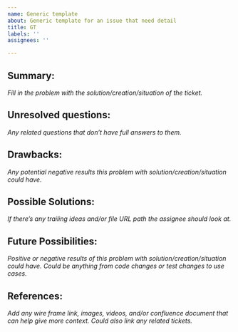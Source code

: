 ```yaml
---
name: Generic template
about: Generic template for an issue that need detail
title: GT
labels: ''
assignees: ''

---
```


## Summary:
_Fill in the problem with the solution/creation/situation of the ticket._

## Unresolved questions:
_Any related questions that don’t have full answers to them._

## Drawbacks:
_Any potential negative results this problem with solution/creation/situation could have._

## Possible Solutions:
_If there’s any trailing ideas and/or file URL path the assignee should look at._

## Future Possibilities:
_Positive or negative results of this problem with solution/creation/situation could have._
_Could be anything from code changes or test changes to use cases._

## References:
_Add any wire frame link, images, videos, and/or confluence document that can help give more context._
_Could also link any related tickets._
